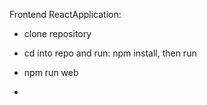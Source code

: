 Frontend ReactApplication:

* clone repository

* cd into repo and run: npm install, then run 
- npm run web

*




